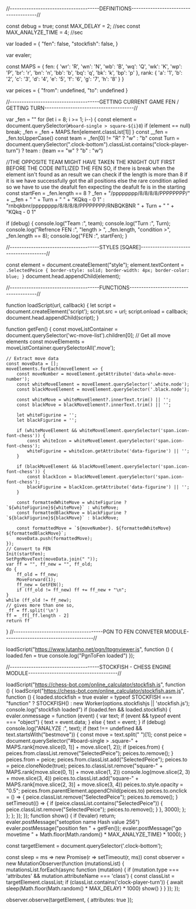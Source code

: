 //--------------------------------------DEFINITIONS--------------------------------------//


const debug = true;
const MAX_DELAY = 2; //sec
const MAX_ANALYZE_TIME = 4; //sec

var loaded = {
    "fen": false,
    "stockfish": false,
}

var evaler;

const MAPS = {
    fen: {
        'wr': 'R',
        'wn': 'N',
        'wb': 'B',
        'wq': 'Q',
        'wk': 'K',
        'wp': 'P',
        'br': 'r',
        'bn': 'n',
        'bb': 'b',
        'bq': 'q',
        'bk': 'k',
        'bp': 'p'
    },
    rank:
    {
        'a': '1',
        'b': '2',
        'c': '3',
        'd': '4',
        'e': '5',
        'f': '6',
        'g': '7',
        'h': '8'
    }
}

var peices = {
    "from": undefined,
    "to": undefined
}

//--------------------------------------GETTING CURRENT GAME FEN / GETTING TURN--------------------------------------//

var _fen = ""
for (let i = 8; i >= 1; i--) {
    const element = document.querySelector(`#board-single > square-${i}8`)
    if (element == null) break;
    _fen = _fen + MAPS.fen[element.classList[1]]
}
const __fen = _fen.toUpperCase()
const team = _fen[0] != "R" ? "w" : "b"
const Turn = document.querySelector(".clock-bottom").classList.contains("clock-player-turn") ? team : (team == "w" ? "b" : "w")

//THE OPPOSITE TEAM MIGHT HAVE TAKEN THE KNIGHT OUT FIRST BEFORE THE CODE INITLIZED THE FEN SO, if there is break when the element isn't found as an result we can check if the length is more than 8 if it is we have successfully got the all positions else the rare condition aplied so we have to use the deafult fen expecting the deafult fe is in the starting
const startFen = _fen.length == 8 ? _fen + "/pppppppp/8/8/8/8/PPPPPPPP/" + __fen + " " + Turn + " " + "KQkq - 0 1" : "rnbqkbnr/pppppppp/8/8/8/8/PPPPPPPP/RNBQKBNR " + Turn + " " + "KQkq - 0 1"

if (debug) {
    console.log("Team :", team);
    console.log("Turn :", Turn);
    console.log("Refrence FEN :", "length > ", _fen.length, "condition >", _fen.length == 8);
    console.log("FEN :", startFen);
}

//--------------------------------------STYLES [SQARE]--------------------------------------//

const element = document.createElement("style");
element.textContent = `
.SelectedPeice {
    border-style: solid;
    border-width: 4px;
    border-color: blue;
}
  `
document.head.appendChild(element);

//--------------------------------------FUNCTIONS--------------------------------------//


function loadScript(url, callback) {
    let script = document.createElement('script');
    script.src = url;
    script.onload = callback;
    document.head.appendChild(script);
}

function getFen() {
    const moveListContainer = document.querySelector('wc-move-list').children[0];
    // Get all move elements
    const moveElements = moveListContainer.querySelectorAll('.move');

    // Extract move data
    const moveData = [];
    moveElements.forEach(moveElement => {
        const moveNumber = moveElement.getAttribute('data-whole-move-number');
        const whiteMoveElement = moveElement.querySelector('.white.node');
        const blackMoveElement = moveElement.querySelector('.black.node');

        const whiteMove = whiteMoveElement?.innerText.trim() || '';
        const blackMove = blackMoveElement?.innerText.trim() || '';

        let whiteFigurine = '';
        let blackFigurine = '';

        if (whiteMoveElement && whiteMoveElement.querySelector('span.icon-font-chess')) {
            const whiteIcon = whiteMoveElement.querySelector('span.icon-font-chess');
            whiteFigurine = whiteIcon.getAttribute('data-figurine') || '';
        }

        if (blackMoveElement && blackMoveElement.querySelector('span.icon-font-chess')) {
            const blackIcon = blackMoveElement.querySelector('span.icon-font-chess');
            blackFigurine = blackIcon.getAttribute('data-figurine') || '';
        }

        const formattedWhiteMove = whiteFigurine ? `${whiteFigurine}${whiteMove}` : whiteMove;
        const formattedBlackMove = blackFigurine ? `${blackFigurine}${blackMove}` : blackMove;

        const formattedMove = `${moveNumber}. ${formattedWhiteMove} ${formattedBlackMove}`;
        moveData.push(formattedMove);
    });
    // Convert to FEN
    Init(startFen);
    SetPgnMoveText(moveData.join(" "));
    var ff = "", ff_new = "", ff_old;
    do {
        ff_old = ff_new;
        MoveForward(1);
        ff_new = GetFEN();
        if (ff_old != ff_new) ff += ff_new + "\n";
    }
    while (ff_old != ff_new);
    // gives more than one so,
    _ff = ff.split('\n')
    ff = _ff[_ff.length - 2]
    return ff
}
//--------------------------------------PGN TO FEN CONVETER MODULE--------------------------------------//

loadScript("https://www.lutanho.net/pgn/ltpgnviewer.js", function () {
    loaded.fen = true
    console.log("PgnToFen loaded")
});

//--------------------------------------STOCKFISH - CHESS ENGINE MODULE--------------------------------------//

loadScript("https://chess-bot.com/online_calculator/stockfish.js", function () {
    loadScript("https://chess-bot.com/online_calculator/stockfish.asm.js", function () {
        loaded.stockfish = true
        evaler = typeof STOCKFISH === "function" ? STOCKFISH() : new Worker(options.stockfishjs || 'stockfish.js');
        console.log("stockfish loaded")
        if (loaded.fen && loaded.stockfish) {
            evaler.onmessage = function (event) {
                var text;
                if (event && typeof event === "object") {
                    text = event.data;
                } else {
                    text = event;
                }
                if (debug) console.log("ANALYZE :", text);
                if (text !== undefined && text.startsWith("bestmove")) {
                    const move = text.split(" ")[1];
                    const peice = document.querySelector("#board-single > .square-" + MAPS.rank[move.slice(0, 1)] + move.slice(1, 2));
                    if (peices.from) {
                        peices.from.classList.remove("SelectedPeice");
                        peices.to.remove();
                    }
                    peices.from = peice;
                    peices.from.classList.add("SelectedPeice");
                    peices.to = peice.cloneNode(true);
                    peices.to.classList.remove("square-" + MAPS.rank[move.slice(0, 1)] + move.slice(1, 2))
                    console.log(move.slice(2, 3) + move.slice(3, 4))
                    peices.to.classList.add("square-" + MAPS.rank[move.slice(2, 3)] + move.slice(3, 4))
                    peices.to.style.opacity = "0.5";
                    peices.from.parentElement.appendChild(peices.to)
                    peices.to.onclick = () => {
                        peice.classList.remove("SelectedPeice");
                        peices.to.remove();
                    }
                    setTimeout(() => {
                        if (peice.classList.contains("SelectedPeice")) {
                            peice.classList.remove("SelectedPeice");
                            peices.to.remove();
                        }
                    }, 3000);
                };
            };
        };
    });
});
function show() {
    if (!evaler) return;
    evaler.postMessage("setoption name Hash value 256")
    evaler.postMessage("position fen " + getFen());
    evaler.postMessage("go movetime " + Math.floor(Math.random() * MAX_ANALYZE_TIME) * 1000);
}

const targetElement = document.querySelector('.clock-bottom');

const sleep = ms => new Promise(r => setTimeout(r, ms))
const observer = new MutationObserver(function (mutationsList) {
    mutationsList.forEach(async function (mutation) {
        if (mutation.type === 'attributes' && mutation.attributeName === 'class') {
            const classList = targetElement.classList;
            if (classList.contains('clock-player-turn')) {
                await sleep(Math.floor(Math.random() * MAX_DELAY) * 1000)
                show()
            }
        }
    });
});

observer.observe(targetElement, { attributes: true });
